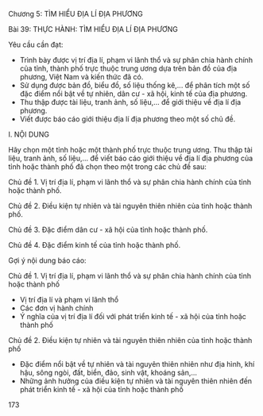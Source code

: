 Chương 5: TÌM HIỂU ĐỊA LÍ ĐỊA PHƯƠNG

Bài 39: THỰC HÀNH: TÌM HIỂU ĐỊA LÍ ĐỊA PHƯƠNG

Yêu cầu cần đạt:
- Trình bày được vị trí địa lí, phạm vi lãnh thổ và sự phân chia hành chính của tỉnh, thành phố trực thuộc trung ương dựa trên bản đồ của địa phương, Việt Nam và kiến thức đã có.
- Sử dụng được bản đồ, biểu đồ, số liệu thống kê,... để phân tích một số đặc điểm nổi bật về tự nhiên, dân cư - xã hội, kinh tế của địa phương.
- Thu thập được tài liệu, tranh ảnh, số liệu,... để giới thiệu về địa lí địa phương.
- Viết được báo cáo giới thiệu địa lí địa phương theo một số chủ đề.

I. NỘI DUNG

Hãy chọn một tỉnh hoặc một thành phố trực thuộc trung ương. Thu thập tài liệu, tranh ảnh, số liệu,... để viết báo cáo giới thiệu về địa lí địa phương của tỉnh hoặc thành phố đã chọn theo một trong các chủ đề sau:

Chủ đề 1. Vị trí địa lí, phạm vi lãnh thổ và sự phân chia hành chính của tỉnh hoặc thành phố.

Chủ đề 2. Điều kiện tự nhiên và tài nguyên thiên nhiên của tỉnh hoặc thành phố.

Chủ đề 3. Đặc điểm dân cư - xã hội của tỉnh hoặc thành phố.

Chủ đề 4. Đặc điểm kinh tế của tỉnh hoặc thành phố.

Gợi ý nội dung báo cáo:

Chủ đề 1. Vị trí địa lí, phạm vi lãnh thổ và sự phân chia hành chính của tỉnh hoặc thành phố
- Vị trí địa lí và phạm vi lãnh thổ
- Các đơn vị hành chính
- Ý nghĩa của vị trí địa lí đối với phát triển kinh tế - xã hội của tỉnh hoặc thành phố

Chủ đề 2. Điều kiện tự nhiên và tài nguyên thiên nhiên của tỉnh hoặc thành phố
- Đặc điểm nổi bật về tự nhiên và tài nguyên thiên nhiên như địa hình, khí hậu, sông ngòi, đất, biển, đảo, sinh vật, khoáng sản,...
- Những ảnh hưởng của điều kiện tự nhiên và tài nguyên thiên nhiên đến phát triển kinh tế - xã hội của tỉnh hoặc thành phố

173
